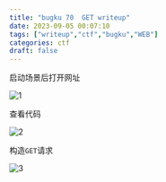 ```yaml
---
title: "bugku 70  GET writeup"
date: 2023-09-05 00:07:10 
tags: ["writeup","ctf","bugku","WEB"]
categories: ctf
draft: false
---
```


启动场景后打开网址

![1](https://static.guyu.pro/bugku/70/1.webp)

查看代码

![2](https://static.guyu.pro/bugku/70/2.webp)

构造`GET`请求

![3](https://static.guyu.pro/bugku/70/3.webp)
